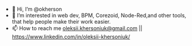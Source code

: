 - 👋 Hi, I’m @okherson
- 👀 I’m interested in web dev, BPM, Corezoid, Node-Red,and other tools, that help people make their work easier.
- 📫 How to reach me oleksii.khersoniuk@gmail.com || https://www.linkedin.com/in/oleksii-khersoniuk/

<!---
okherson/okherson is a ✨ special ✨ repository because its `README.md` (this file) appears on your GitHub profile.
You can click the Preview link to take a look at your changes.
--->
